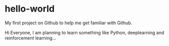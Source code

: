 # hello-world
My first project on Github to help me get familiar with Github.

Hi Everyone,
I am planning to learn something like Python, deeplearning and reinforcement learning...
